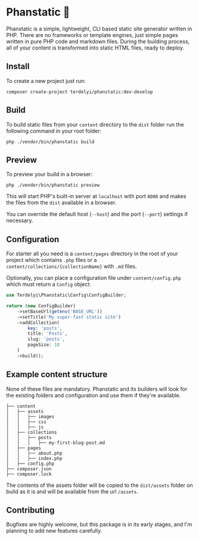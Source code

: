 Phanstatic 👷‍
==========

Phanstatic is a simple, lightweight, CLI based static site generator written in PHP. There are no frameworks or template
engines, just simple pages written in pure PHP code and markdown files. During the building process, all of your content
is transformed into static HTML files, ready to deploy.

## Install

To create a new project just run:

```
composer create-project terdelyi/phanstatic:dev-develop
```

## Build

To build static files from your `content` directory to the `dist` folder run the following command in your root folder:

```
php ./vendor/bin/phanstatic build
```

## Preview

To preview your build in a browser:

```
php ./vendor/bin/phanstatic preview
```

This will start PHP's built-in server at `localhost` with port `8000` and makes the files from the `dist` available in a
browser.

You can override the default host (`--host`) and the port (`--port`) settings if necessary.

## Configuration

For starter all you need is a `content/pages` directory in the root of your project which contains `.php` files or a
`content/collections/{collectionName}` with `.md` files.

Optionally, you can place a configuration file under `content/config.php` which must return a `Config` object:

```php
use Terdelyi\Phanstatic\Config\ConfigBuilder;

return (new ConfigBuilder)
    ->setBaseUrl(getenv('BASE_URL'))
    ->setTitle('My super-fast static site')
    ->addCollection(
        key: 'posts',
        title: 'Posts',
        slug: 'posts',
        pageSize: 10
    )
    ->build();
```

## Example content structure

None of these files are mandatory. Phanstatic and its builders will look for the existing folders and configuration
and use them if they're available.

```
├── content
│   ├── assets
│   │   ├── images
│   │   ├── css
│   │   ├── js
│   ├── collections
│   │   ├── posts
│   │   │   ├── my-first-blog-post.md
│   ├── pages
│   │   ├── about.php
│   │   ├── index.php
│   ├── config.php
├── composer.json
├── composer.lock
```

The contents of the assets folder will be copied to the `dist/assets` folder on build as it is and will be available
from the url `/assets`.

## Contributing

Bugfixes are highly welcome, but this package is in its early stages, and I'm planning to add new features carefully.